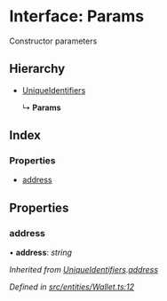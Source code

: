 # Interface: Params

Constructor parameters

## Hierarchy

* [UniqueIdentifiers](_entities_wallet_.uniqueidentifiers.md)

  ↳ **Params**

## Index

### Properties

* [address](_entities_wallet_.params.md#address)

## Properties

###  address

• **address**: *string*

*Inherited from [UniqueIdentifiers](_entities_wallet_.uniqueidentifiers.md).[address](_entities_wallet_.uniqueidentifiers.md#address)*

*Defined in [src/entities/Wallet.ts:12](https://github.com/PolymathNetwork/polymath-sdk/blob/e8bbc1e/src/entities/Wallet.ts#L12)*
